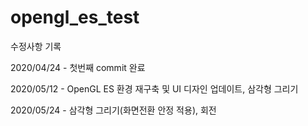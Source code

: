 # opengl_es_test

수정사항 기록

2020/04/24 - 첫번째 commit 완료

2020/05/12 - OpenGL ES 환경 재구축 및 UI 디자인 업데이트, 삼각형 그리기

2020/05/24 - 삼각형 그리기(화면전환 안정 적용), 회전
